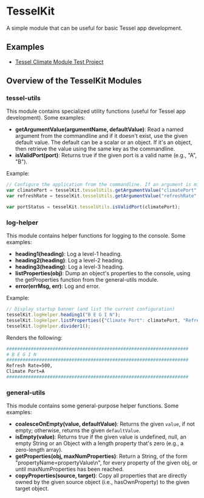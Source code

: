 # TesselKit

A simple module that can be useful for basic Tessel app development.


## Examples

* [Tessel Climate Module Test Project](https://github.com/georgenorman/tessel-climate)


## Overview of the TesselKit Modules

### tessel-utils

This module contains specialized utility functions (useful for Tessel app development). Some examples:

* **getArgumentValue(argumentName, defaultValue)**: Read a named argument from the commandline and if it doesn't exist, use the given default value.
  The default can be a scalar or an object. If it's an object, then retrieve the value using the same key as the commandline.
* **isValidPort(port)**: Returns true if the given port is a valid name (e.g., "A", "B").


Example:

```javascript
// Configure the application from the commandline. If an argument is missing, then read it from the config file.
var climatePort = tesselKit.tesselUtils.getArgumentValue("climatePort", config);
var refreshRate = tesselKit.tesselUtils.getArgumentValue("refreshRate", config);

var portStatus = tesselKit.tesselUtils.isValidPort(climatePort);
```


### log-helper

This module contains helper functions for logging to the console. Some examples:

* **heading1(heading)**: Log a level-1 heading.
* **heading2(heading)**: Log a level-2 heading.
* **heading3(heading)**: Log a level-3 heading.
* **listProperties(obj)**: Dump an object's properties to the console, using the getProperties function from the general-utils module.
* **error(errMsg, err)**: Log and error.

Example:

```javascript
// Display startup banner (and list the current configuration)
tesselKit.logHelper.heading1("B E G I N");
tesselKit.logHelper.listProperties({"Climate Port": climatePort, "Refresh Rate": refreshRate});
tesselKit.logHelper.divider1();
```

Renders the following:

```bash
###################################################################
# B E G I N
###################################################################
Refresh Rate=500,
Climate Port=A
###################################################################
```

### general-utils

This module contains some general-purpose helper functions. Some examples:

* **coalesceOnEmpty(value, defaultValue)**: Returns the given `value`, if not empty; otherwise, returns the given `defaultValue`.
* **isEmpty(value)**: Returns true if the given value is undefined, null, an empty String or an Object with a length property that's zero (e.g., a zero-length array).
* **getProperties(obj, maxNumProperties)**: Return a String, of the form "propertyName=propertyValue\n", for every property of the given obj, or until maxNumProperties has been reached.
* **copyProperties(source, target)**: Copy all properties that are directly owned by the given source object (i.e., hasOwnProperty) to the given target object.

